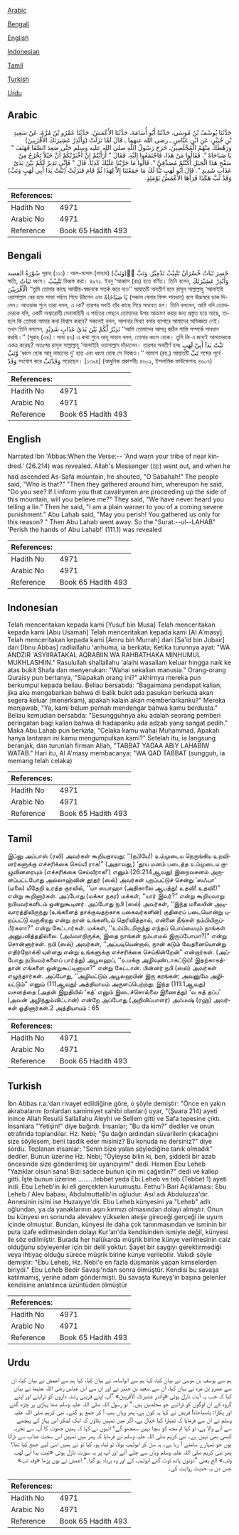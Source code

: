 [Arabic](#arabic)

[Bengali](#bengali)

[English](#english)

[Indonesian](#indonesian)

[Tamil](#tamil)

[Turkish](#turkish)

[Urdu](#urdu)

## Arabic


<div dir="rtl" lang="ar" style={{fontSize:'larger',backgroundColor:'#f8f9fa',padding:20}}>
حَدَّثَنَا يُوسُفُ بْنُ مُوسَى، حَدَّثَنَا أَبُو أُسَامَةَ، حَدَّثَنَا الأَعْمَشُ، حَدَّثَنَا عَمْرُو بْنُ مُرَّةَ، عَنْ سَعِيدِ بْنِ جُبَيْرٍ، عَنِ ابْنِ عَبَّاسٍ ـ رضى الله عنهما ـ قَالَ لَمَّا نَزَلَتْ ‏(‏وَأَنْذِرْ عَشِيرَتَكَ الأَقْرَبِينَ‏)‏ وَرَهْطَكَ مِنْهُمُ الْمُخْلَصِينَ، خَرَجَ رَسُولُ اللَّهِ صلى الله عليه وسلم حَتَّى صَعِدَ الصَّفَا فَهَتَفَ ‏"‏ يَا صَبَاحَاهْ ‏"‏‏.‏ فَقَالُوا مَنْ هَذَا، فَاجْتَمَعُوا إِلَيْهِ‏.‏ فَقَالَ ‏"‏ أَرَأَيْتُمْ إِنْ أَخْبَرْتُكُمْ أَنَّ خَيْلاً تَخْرُجُ مِنْ سَفْحِ هَذَا الْجَبَلِ أَكُنْتُمْ مُصَدِّقِيَّ ‏"‏‏.‏ قَالُوا مَا جَرَّبْنَا عَلَيْكَ كَذِبًا‏.‏ قَالَ ‏"‏ فَإِنِّي نَذِيرٌ لَكُمْ بَيْنَ يَدَىْ عَذَابٍ شَدِيدٍ ‏"‏‏.‏ قَالَ أَبُو لَهَبٍ تَبًّا لَكَ مَا جَمَعْتَنَا إِلاَّ لِهَذَا ثُمَّ قَامَ فَنَزَلَتْ ‏(‏تَبَّتْ يَدَا أَبِي لَهَبٍ وَتَبَّ‏)‏ وَقَدْ تَبَّ هَكَذَا قَرَأَهَا الأَعْمَشُ يَوْمَئِذٍ‏.‏
</div>
<div style={{backgroundColor:'#f8f9fa',padding:20, marginBottom: 10}}><table> <thead> <tr> <th>References:</th> <th></th> </tr> </thead> <tbody><tr><td>Hadith No</td><td>4971</td></tr><tr><td>Arabic No</td><td>4971</td></tr><tr><td>Reference</td><td>Book 65 Hadith 493</td></tr></tbody></table></div>

## Bengali


<div dir="ltr" lang="bn" style={{fontSize:'larger',backgroundColor:'#f8f9fa',padding:20}}>
سُوْرَةُ المسد সূরাহ (১১১) : আল-মাসাদ (লাহাব) (وَتَبَّ)َّ خَسِرَ تَبَاتٌ خُسْرَانٌ تَتْبِيْبٌ تَدْمِيْرٌ. وَتَبَّ ক্ষতি, تَبَاتٌ ধ্বংস। تَتْبِيْبٌ বিধ্বস্ত করা। ৪৯৭১. ইবনু ‘আব্বাস (রাঃ) হতে বর্ণিত। তিনি বলেন, وَأَنْذِرْ عَشِيْرَتَكَ الْأَقْرَبِيْنَ ‘‘তুমি তোমার কাছে আত্মীয়-স্বজনকে সতর্ক করে দাও’’ আয়াতটি অবতীর্ণ হলে রাসূল সাল্লাল্লাহু ‘আলাইহি ওয়াসাল্লাম বের হয়ে সাফা পর্বতে গিয়ে উঠলেন এবং يَا صَبَاحَاهْ (সকাল বেলার বিপদ সাবধান) বলে উচ্চস্বরে ডাক দিলেন। আওয়াজ শুনে তারা বলল, এ কে? তারপর সবাই তাঁর কাছে গিয়ে সমবেত হল। তিনি বললেন, আমি যদি তোমাদেরকে বলি, একটি অশ্বারোহী সেনাবাহিনী এ পর্বতের পেছনে তোমাদের উপর আক্রমণ করার জন্য প্রস্তুত হয়ে আছে, তাহলে কি তোমরা আমার কথা বিশ্বাস করবে? সকলেই বলল, আপনার মিথ্যা বলার ব্যাপারে আমাদের অভিজ্ঞতা নেই। তখন তিনি বললেন, نَذِيْرٌ لَّكُمْ بَيْنَ يَدَيْ عَذَابٍ شَدِيْدٍ ‘‘আমি তোমাদের আসন্ন কঠিন শাস্তি সম্পর্কে সাবধান করছি।’’ (সূরাহ (৩৪) : সাবা ৪৬) এ কথা শুনে আবূ লাহাব বলল, তোমার ধ্বংস হোক। তুমি কি এ জন্যই আমাদেরকে একত্র করেছ? অতঃপর রাসূল সাল্লাল্লাহু ‘আলাইহি ওয়াসাল্লাম দাঁড়ালেন। তারপর অবতীর্ণ হলঃ تَبَّتْ يَدَآ أَبِيْ لَهَبٍ وَّتَبَّ ‘ধ্বংস হোক আবূ লাহাবের দু’ হাত এবং ধ্বংস হোক সে নিজেও।’’ আমাশ (রহ.) আয়াতটি تَبَّ শব্দের পূর্বে وَقَدْ সংযোগ করে وَقَدْتَبَّ পড়েছেন। [১৩৯৪] (আধুনিক প্রকাশনীঃ ৪৬০২, ইসলামিক ফাউন্ডেশনঃ ৪৬০৭)
</div>
<div style={{backgroundColor:'#f8f9fa',padding:20, marginBottom: 10}}><table> <thead> <tr> <th>References:</th> <th></th> </tr> </thead> <tbody><tr><td>Hadith No</td><td>4971</td></tr><tr><td>Arabic No</td><td>4971</td></tr><tr><td>Reference</td><td>Book 65 Hadith 493</td></tr></tbody></table></div>

## English


<div dir="ltr" lang="en" style={{fontSize:'larger',backgroundColor:'#f8f9fa',padding:20}}>
Narrated Ibn 'Abbas:When the Verse:-- 'And warn your tribe of near kindred.' (26.214) was revealed. Allah's Messenger (ﷺ) went out, and when he had ascended As-Safa mountain, he shouted, "O Sabahah!" The people said, "Who is that?" "Then they gathered around him, whereupon he said, "Do you see? If I inform you that cavalrymen are proceeding up the side of this mountain, will you believe me?" They said, "We have never heard you telling a lie." Then he said, "I am a plain warner to you of a coming severe punishment." Abu Lahab said, "May you perish! You gathered us only for this reason? " Then Abu Lahab went away. So the "Surat:--ul--LAHAB" 'Perish the hands of Abu Lahab!' (111.1) was revealed
</div>
<div style={{backgroundColor:'#f8f9fa',padding:20, marginBottom: 10}}><table> <thead> <tr> <th>References:</th> <th></th> </tr> </thead> <tbody><tr><td>Hadith No</td><td>4971</td></tr><tr><td>Arabic No</td><td>4971</td></tr><tr><td>Reference</td><td>Book 65 Hadith 493</td></tr></tbody></table></div>

## Indonesian


<div dir="ltr" lang="id" style={{fontSize:'larger',backgroundColor:'#f8f9fa',padding:20}}>
Telah menceritakan kepada kami [Yusuf bin Musa] Telah menceritakan kepada kami [Abu Usamah] Telah menceritakan kepada kami [Al A'masy] Telah menceritakan kepada kami [Amru bin Murrah] dari [Sa'id bin Jubair] dari [Ibnu Abbas] radliallahu 'anhuma, ia berkata; Ketika turunnya ayat: "WA ANDZIR 'ASYIIRATAKAL AQRABIIN WA RAHBATHAKA MINHUMUL MUKHLASHIIN." Rasulullah shallallahu 'alaihi wasallam keluar hingga naik ke atas bukit Shafa dan menyerukan: "Wahai sekalian manusia." Orang-orang Quraisy pun bertanya, "Siapakah orang ini?" akhirnya mereka pun berkumpul kepada beliau. Beliau bersabda: "Bagaimana pendapat kalian, jika aku mengabarkan bahwa di balik bukit ada pasukan berkuda akan segera keluar (menerkam), apakah kalain akan membenarkanku?" Mereka menjawab, "Ya, kami belum pernah mendengar bahwa kamu berdusta." Beliau kemudian bersabda: "Sesungguhnya aku adalah seorang pemberi peringatan bagi kalian bahwa di hadapanku ada adzab yang sangat pedih." Maka Abu Lahab pun berkata, "Celaka kamu wahai Muhammad. Apakah hanya lantaran ini kamu mengumpulkan kami?" Setelah itu, ia langsung beranjak, dan turunlah firman Allah, "TABBAT YADAA ABIY LAHABIW WATAB." Hari itu, Al A'masy membacanya: "WA QAD TABBAT (sungguh, ia memang telah celaka)
</div>
<div style={{backgroundColor:'#f8f9fa',padding:20, marginBottom: 10}}><table> <thead> <tr> <th>References:</th> <th></th> </tr> </thead> <tbody><tr><td>Hadith No</td><td>4971</td></tr><tr><td>Arabic No</td><td>4971</td></tr><tr><td>Reference</td><td>Book 65 Hadith 493</td></tr></tbody></table></div>

## Tamil


<div dir="ltr" lang="ta" style={{fontSize:'larger',backgroundColor:'#f8f9fa',padding:20}}>
இப்னு அப்பாஸ் (ரலி) அவர்கள் கூறியதாவது: ‘‘(நபியே!) உம்முடைய நெருங்கிய உறவினர்களுக்கு எச்சரிக்கை செய்வீ ராக!” (அதாவது,) ‘தூய மனம் படைத்த உம்முடைய குழுவினரையும் (எச்சரிக்கை செய்வீராக!’) எனும் (26:214ஆவது) இறைவசனம் அருளப்பட்டபோது அல்லாஹ்வின் தூதர் (ஸல்) அவர்கள் புறப்பட்டுச் சென்று ‘ஸஃபா’ (மலை) மீதேறி உரத்த குரலில், ‘‘யா ஸபாஹா (அதிகாலை ஆபத்து! உதவி! உதவி!)” என்று கூறினார்கள். அப்போது (மக்கா நகர) மக்கள், ‘‘யார் இவர்?” என்று கூறியவாறு நபியவர்களிடம் ஒன்றுகூடினர். அப்போது நபி (ஸல்) அவர்கள், ‘‘இந்த மலையின் அடிவாரத்திலிருந்து (உங்களைத் தாக்குவதற்காக பகைவர்களின்) குதிரைப் படையொன்று புறப்பட்டு வருகிறது என்று நான் உங்களிடம் தெரிவித்தால், என்னை நீங்கள் நம்பியிருப்பீர்களா?” என்று கேட்டார்கள். மக்கள், ‘‘உம்மிடமிருந்து எந்தப் பொய்யையும் நாங்கள் அனுபவித்ததில்லை. (அவ்வாறிருக்க, இதை நாங்கள் நம்பாமல் இருப்போமா?)” என்று சொன்னார்கள். நபி (ஸல்) அவர்கள், ‘‘அப்படியென்றால், நான் கடும் வேதனையொன்று எதிர்நோக்கி யுள்ளது என்று உங்களுக்கு எச்சரிக்கை செய்கின்றேன்” என்றார்கள். (அப்போது நபியவர்களைப் பார்த்து) அபூலஹப், ‘‘உமக்கு அழிவுண்டாகட்டும்! இதற்காகத்தான் எங்களை ஒன்றுகூட்டினாயா?” என்று கேட்டான். பின்னர் நபி (ஸல்) அவர்கள் எழுந்தார்கள். அப்போது, ‘‘அழியட்டும் அபூலஹபின் இரு கரங்கள்; அவனுமே அழியட்டும்” எனும் (111ஆவது) அத்தியாயம் அருளப்பெற்றது. இந்த (111:1ஆவது) வசனத்தை (அதன் இறுதியில் ‘கத்’ எனும் இடைச்சொல்லை இணைத்து) ‘வ கத் தப்ப’ (அவன் அழிந்தும்விட்டான்) என்றே அப்போது (அறிவிப்பாளர்) அஃமஷ் (ரஹ்) அவர்கள் ஓதினார்கள்.2 அத்தியாயம் : 65
</div>
<div style={{backgroundColor:'#f8f9fa',padding:20, marginBottom: 10}}><table> <thead> <tr> <th>References:</th> <th></th> </tr> </thead> <tbody><tr><td>Hadith No</td><td>4971</td></tr><tr><td>Arabic No</td><td>4971</td></tr><tr><td>Reference</td><td>Book 65 Hadith 493</td></tr></tbody></table></div>

## Turkish


<div dir="ltr" lang="tr" style={{fontSize:'larger',backgroundColor:'#f8f9fa',padding:20}}>
İbn Abbas r.a.'dan rivayet edildiğine göre, o şöyle demiştir: "Önce en yakın akrabalarını (onlardan samimiyet sahibi olanları) uyar, "(Şuara 214) ayeti inince Allah Resulü Sallallahu Aleyhi ve Sellem gitti ve Safa tepesine çıktı. İnsanlara "Yetişin!" diye bağırdı. İnsanlar; "Bu da kim?" dediler ve onun etrafında toplandılar. Hz. Nebi; "Şu dağın ardından süvarilerin çıkacağını size söylesem, beni tasdik eder misiniz? Bu konuda ne dersiniz?" diye sordu. Toplanan insanlar; "Senin bize yalan söylediğine tanık olmadık" dediler. Bunun üzerine Hz. Nebi; "Öyleyse bilin ki, ben, şiddetli bir azab öncesinde size gönderilmiş bir uyarıcıyım!" dedi. Hemen Ebu Leheb "Yazıklar olsun sana! Bizi sadece bunun için mi çağırdın?" dedi ve kalkıp gitti. İşte bunun üzerine .........tebbet yeda Ebi Leheb ve teb (Tebbet 1) ayeti indi. Ebu Leheb'in iki eli gerçekten kurumuştu. Fethu'l-Bari Açıklaması: Ebu Leheb / Alev babası, Abdulmuttalib'in oğludur. Asıl adı Abduluzza'dır. Annesinin isimi ise Huzaıyye'dir. Ebu Leheb künyesini ya "Leheb" adlı oğlundan, ya da yanaklarının aşırı kırmızı olmasından dolayı almıştır. Onun bu künyesi en sonunda alevalev yükselen ateşe gireceği gerçeği ile uyum içinde olmuştur. Bundan, künyesi ile daha çok tanınmasından ve isminin bir puta izafe edilmesinden dolayı Kur'an'da kendisinden ismiyle değil, künyesi ile söz edilmiştir. Burada her halükarda müşrik birine künye verilmesinin caiz olduğunu söyleyenler için bir delil yoktur. Şayet bir saygıyı gerektirmediği veya ihtiyaç olduğu sürece müşrik birine künye verilebilir. Vakıdi şöyle demiştir: "Ebu Leheb, Hz. Nebi'e en fazla düşmanlık yapan kimselerden biriydi." Ebu Leheb Bedir Savaşı'ndan sonra ölmüştür. Kendisi bu savaşa katılmamış, yerine adam göndermişti. Bu savaşta Kureyş'in başına gelenler kendisine anlatılınca üzüntüden ölmüştür
</div>
<div style={{backgroundColor:'#f8f9fa',padding:20, marginBottom: 10}}><table> <thead> <tr> <th>References:</th> <th></th> </tr> </thead> <tbody><tr><td>Hadith No</td><td>4971</td></tr><tr><td>Arabic No</td><td>4971</td></tr><tr><td>Reference</td><td>Book 65 Hadith 493</td></tr></tbody></table></div>

## Urdu


<div dir="rtl" lang="ur" style={{fontSize:'larger',backgroundColor:'#f8f9fa',padding:20}}>
ہم سے یوسف بن موسیٰ نے بیان کیا، کہا ہم سے ابواسامہ نے بیان کیا، کہا ہم سے اعمش نے بیان کیا، ان سے عمرو بن مرہ نے بیان کیا، ان سے سعید بن جبیر نے اور ان سے ابن عباس رضی اللہ عنہما نے بیان کیا کہ جب یہ آیت نازل ہوئی «وأنذر عشيرتك الأقربين‏» ”آپ اپنے قریبی رشتہ داروں کو ڈرایئے اور اپنے گروہ کے ان لوگوں کو ڈرائیے جو مخلصین ہیں۔“ تو رسول اللہ صلی اللہ علیہ وسلم صفا پہاڑی پر چڑھ گئے اور پکارا: یاصباحاہ! قریش نے کہا یہ کون ہے، پھر وہاں سب آ کر جمع ہو گئے۔ نبی کریم صلی اللہ علیہ وسلم نے ان سے فرمایا کہ تمہارا کیا خیال ہے، اگر میں تمہیں بتاؤں کہ ایک لشکر اس پہاڑ کے پیچھے سے آنے والا ہے، تو کیا تم مجھ کو سچا نہیں سمجھو گے؟ انہوں نے کہا کہ ہمیں جھوٹ کا آپ سے تجربہ کبھی بھی نہیں ہے۔ نبی کریم صلی اللہ علیہ وسلم نے فرمایا کہ پھر میں تمہیں اس سخت عذاب سے ڈراتا ہوں جو تمہارے سامنے آ رہا ہے۔ یہ سن کر ابولہب بولا، تو تباہ ہو، کیا تو نے ہمیں اسی لیے جمع کیا تھا؟ پھر نبی کریم صلی اللہ علیہ وسلم وہاں سے چلے آئے اور آپ پر یہ سورت نازل ہوئی «تبت يدا أبي لهب وتب‏» الخ یعنی ”دونوں ہاتھ ٹوٹ گئے ابولہب کے اور وہ برباد ہو گیا۔“ اعمش نے یوں پڑھا «وقد تب» جس دن یہ حدیث روایت کی۔
</div>
<div style={{backgroundColor:'#f8f9fa',padding:20, marginBottom: 10}}><table> <thead> <tr> <th>References:</th> <th></th> </tr> </thead> <tbody><tr><td>Hadith No</td><td>4971</td></tr><tr><td>Arabic No</td><td>4971</td></tr><tr><td>Reference</td><td>Book 65 Hadith 493</td></tr></tbody></table></div>